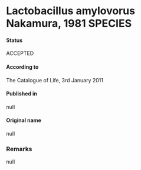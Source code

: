 # Lactobacillus amylovorus Nakamura, 1981 SPECIES

#### Status
ACCEPTED

#### According to
The Catalogue of Life, 3rd January 2011

#### Published in
null

#### Original name
null

### Remarks
null
